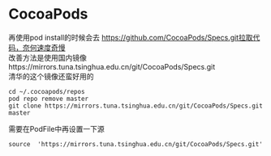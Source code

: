 # CocoaPods

再使用pod install的时候会去 https://github.com/CocoaPods/Specs.git拉取代码，奈何速度奇慢  
改善方法是使用国内镜像https://mirrors.tuna.tsinghua.edu.cn/git/CocoaPods/Specs.git  
清华的这个镜像还蛮好用的  
```
cd ~/.cocoapods/repos 
pod repo remove master
git clone https://mirrors.tuna.tsinghua.edu.cn/git/CocoaPods/Specs.git  master
```

需要在PodFile中再设置一下源
```
source  'https://mirrors.tuna.tsinghua.edu.cn/git/CocoaPods/Specs.git'
```
 
